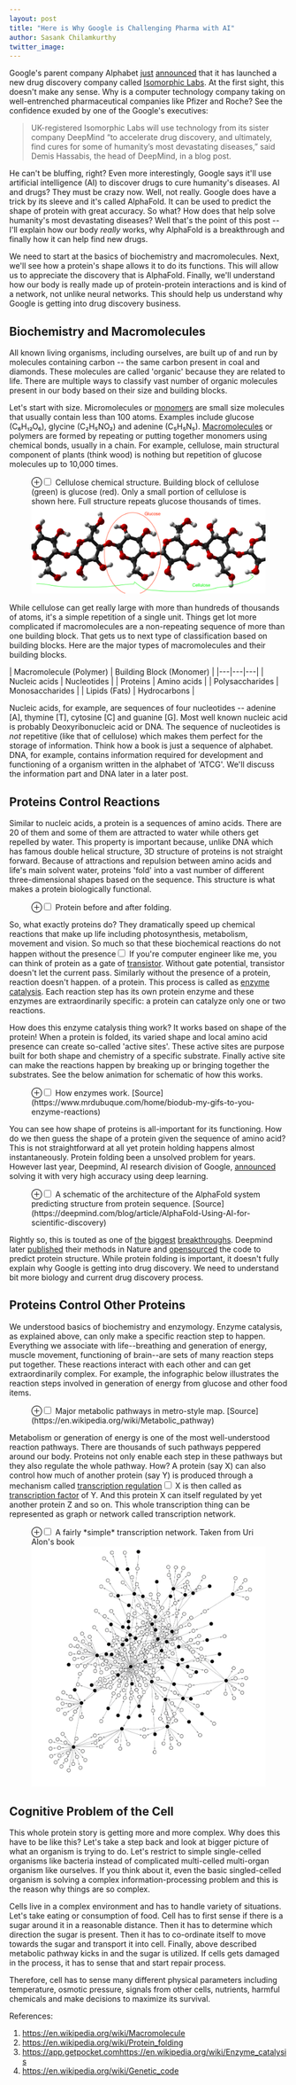 ```yaml
---
layout: post
title: "Here is Why Google is Challenging Pharma with AI"
author: Sasank Chilamkurthy
twitter_image: 
---
```


Google's parent company Alphabet [just](https://www.ft.com/content/499debf2-4643-449c-83e4-20a532624bbd) [announced](https://www.cnbc.com/2021/11/05/isomorphic-labs-deepmind-ceo-to-lead-new-alphabet-drug-discovery-lab.html) that it has launched a new drug discovery company called [Isomorphic Labs](https://www.isomorphiclabs.com/). At the first sight, this doesn't make any sense. Why is a computer technology company taking on well-entrenched pharmaceutical companies like Pfizer and Roche? See the confidence exuded by one of the Google's executives:

> UK-registered Isomorphic Labs will use technology from its sister company DeepMind “to accelerate drug discovery, and ultimately, find cures for some of humanity’s most devastating diseases,” said Demis Hassabis, the head of DeepMind, in a blog post.

He can't be bluffing, right? Even more interestingly, Google says it'll use artificial intelligence (AI) to discover drugs to cure humanity's diseases. AI and drugs? They must be crazy now. Well, not really. Google does have a trick by its sleeve and it's called AlphaFold. It can be used to predict the shape of protein with great accuracy. So what? How does that help solve humanity's most devastating diseases? Well that's the point of this post -- I'll explain how our body *really* works, why AlphaFold is a breakthrough and finally how it can help find new drugs.

We need to start at the basics of biochemistry and macromolecules. Next, we'll see how a protein's shape allows it to do its functions. This will allow us to appreciate the discovery that is AlphaFold. Finally, we'll understand how our body is really made up of protein-protein interactions and is kind of a network, not unlike neural networks. This should help us understand why Google is getting into drug discovery business.

## Biochemistry and Macromolecules

All known living organisms, including ourselves, are built up of and run by molecules containing carbon -- the same carbon present in coal and diamonds. These molecules are called 'organic' because they are related to life. There are multiple ways to classify vast number of organic molecules present in our body based on their size and building blocks. 

Let's start with size. Micromolecules or [monomers](https://en.wikipedia.org/wiki/Monomer) are small size molecules that usually contain less than 100 atoms. Examples include glucose (C₆H₁₂O₆), glycine (C₂H₅NO₂) and adenine (C₅H₅N₅). [Macromolecules](https://en.wikipedia.org/wiki/Macromolecule) or polymers are formed by repeating or putting together monomers using chemical bonds, usually in a chain. For example, cellulose, main structural component of plants (think wood) is nothing but repetition of glucose molecules up to 10,000 times. 

<figure>
<label for="mn-fig-1" class="margin-toggle">⊕</label><input type="checkbox" id="mn-fig-1" class="margin-toggle">
<span class="marginnote">Cellulose chemical structure. Building block of cellulose (green) is glucose (red). Only a small portion of cellulose is shown here. Full structure repeats glucose thousands of times.</span>
<img src="assets/images/protein_drugs/cellulose.png" alt="">
</figure>

While cellulose can get really large with more than hundreds of thousands of atoms, it's a simple repetition of a single unit. Things get lot more complicated if macromolecules are a non-repeating sequence of more than one building block. That gets us to next type of classification based on building blocks. Here are the major types of macromolecules and their building blocks.


| Macromolecule  (Polymer)   | Building Block  (Monomer)   | 
|---|---|---|
| Nucleic acids  | Nucleotides | 
| Proteins  | Amino acids  | 
| Polysaccharides  | Monosaccharides |
| Lipids (Fats)  | Hydrocarbons | 

Nucleic acids, for example, are sequences of four nucleotides -- adenine [A], thymine [T], cytosine [C] and guanine [G]. Most well known nucleic acid is probably Deoxyribonucleic acid or DNA. The sequence of nucleotides is *not* repetitive (like that of cellulose) which makes them perfect for the storage of information. Think how a book is just a sequence of alphabet. DNA, for example, contains information required for development and functioning of a organism written in the alphabet of 'ATCG'. We'll discuss the information part and DNA later in a later post.

## Proteins Control Reactions

Similar to nucleic acids, a protein is a sequences of amino acids. There are 20 of them and some of them are attracted to water while others get repelled by water. This property is important because, unlike DNA which has famous double helical structure, 3D structure of proteins is not straight forward. Because of attractions and repulsion between amino acids and life's main solvent water, proteins 'fold' into a vast number of different three-dimensional shapes based on the sequence. This structure is what makes a protein biologically functional.

<figure>
<label for="mn-fig-3" class="margin-toggle">⊕</label><input type="checkbox" id="mn-fig-3" class="margin-toggle">
<span class="marginnote">Protein before and after folding.</span>
<img src="https://upload.wikimedia.org/wikipedia/commons/a/a9/Protein_folding.png" alt="">
</figure>

So, what exactly proteins do? They dramatically speed up chemical reactions that make up life including photosynthesis, metabolism, movement and vision. So much so that these biochemical reactions do not happen without the presence<label for="sn-1" class="margin-toggle sidenote-number"></label><input type="checkbox" id="sn-1" class="margin-toggle"/>
<span class="sidenote">
If you're computer engineer like me, you can think of protein as a gate of [transistor](https://en.wikipedia.org/wiki/Transistor). Without gate potential, transistor doesn't let the current pass. Similarly without the presence of a protein, reaction doesn't happen.
</span> of a protein. This process is called as [enzyme catalysis](https://en.wikipedia.org/wiki/Enzyme_catalysis). Each reaction step has its own protein enzyme and these enzymes are extraordinarily specific: a protein can catalyze only one or two reactions.

How does this enzyme catalysis thing work? It works based on shape of the protein! When a protein is folded, its varied shape and local amino acid presence can create so-called 'active sites'. These active sites are purpose built for both shape and chemistry of a specific substrate. Finally active site can make the reactions happen by breaking up or bringing together the substrates. See the below animation for schematic of how this works.

<figure>
<label for="mn-fig-3" class="margin-toggle">⊕</label><input type="checkbox" id="mn-fig-3" class="margin-toggle">
<span class="marginnote">How enzymes work. [Source](https://www.mrdubuque.com/home/biodub-my-gifs-to-you-enzyme-reactions)</span>
<img src="https://www.mrdubuque.com/uploads/2/4/5/0/24509062/x2xgpu-orig_orig.gif" alt="">
</figure>

You can see how shape of proteins is all-important for its functioning. How do we then guess the shape of a protein given the sequence of amino acid? This is not straightforward at all yet protein holding happens almost instantaneously. Protein folding been a unsolved problem for years. However last year, Deepmind, AI research division of Google, [announced](https://deepmind.com/blog/article/AlphaFold-Using-AI-for-scientific-discovery) solving it with very high accuracy using deep learning.


<figure>
<label for="mn-fig-3" class="margin-toggle">⊕</label><input type="checkbox" id="mn-fig-3" class="margin-toggle">
<span class="marginnote">A schematic of the architecture of the AlphaFold system predicting structure from protein sequence. [Source](https://deepmind.com/blog/article/AlphaFold-Using-AI-for-scientific-discovery)</span>
<img src="
https://kstatic.googleusercontent.com/files/7f0ce54218f3f56f78f544146d261f4010f04390e00edf680434a8dc1e34bcb10255605db91a9e339335050a52261ae3523725cc1512095e221befb6f1cf2504
" alt="">
</figure>

Rightly so, this is touted as one of [the](https://www.embl.org/news/science/alphafold-potential-impacts/) [biggest](https://www.nature.com/articles/d41586-020-03348-4) [breakthroughs](https://www.forbes.com/sites/robtoews/2021/10/03/alphafold-is-the-most-important-achievement-in-ai-ever/). Deepmind later [published](https://www.nature.com/articles/s41586-021-03819-2) their methods in Nature and [opensourced](https://github.com/deepmind/alphafold) the code to predict protein structure. While protein folding is important, it doesn't fully explain why Google is getting into drug discovery. We need to understand bit more biology and current drug discovery process.
 
## Proteins Control Other Proteins

We understood basics of biochemistry and enzymology. Enzyme catalysis, as explained above, can only make a specific reaction step to happen. Everything we associate with life--breathing and generation of energy, muscle movement, functioning of brain--are sets of many reaction steps put together. These reactions interact with each other and can get extraordinarily complex. For example, the infographic below illustrates the reaction steps involved in generation of energy from glucose and other food items.

<figure>
<label for="mn-fig-4" class="margin-toggle">⊕</label><input type="checkbox" id="mn-fig-4" class="margin-toggle">
<span class="marginnote">Major metabolic pathways in metro-style map. [Source](https://en.wikipedia.org/wiki/Metabolic_pathway)</span>
<img src="https://upload.wikimedia.org/wikipedia/commons/6/6e/Metabolic_Metro_Map.svg" alt="">
</figure>

Metabolism or generation of energy is one of the most well-understood reaction pathways. There are thousands of such pathways peppered around our body. Proteins not only enable each step in these pathways but they also regulate the whole pathway. How? A protein (say X) can also control how much of another protein (say Y) is produced through a mechanism called [transcription regulation](https://en.wikipedia.org/wiki/Transcriptional_regulation)<label for="sn-2" class="margin-toggle sidenote-number"></label><input type="checkbox" id="sn-2" class="margin-toggle"/>
<span class="sidenote">
X is then called as [transcription factor](https://en.wikipedia.org/wiki/Transcription_factor) of Y</span>. And this protein X can itself regulated by yet another protein Z and so on. This whole transcription thing can be represented as graph or network called transcription network.

<figure>
<label for="mn-fig-4" class="margin-toggle">⊕</label><input type="checkbox" id="mn-fig-4" class="margin-toggle">
<span class="marginnote">A fairly *simple* transcription network. Taken from Uri Alon's book</span>
<img src="/assets/images/protein_drugs/transcription_network.png" alt="">
</figure>

## Cognitive Problem of the Cell

This whole protein story is getting more and more complex. Why does this have to be like this? Let's take a step back and look at bigger picture of what an organism is trying to do. Let's restrict to simple single-celled organisms like bacteria instead of complicated multi-celled multi-organ organism like ourselves. If you think about it, even the basic singled-celled organism is solving a complex information-processing problem and this is the reason why things are so complex.

Cells live in a complex environment and has to handle variety of situations. Let's take eating or consumption of food. Cell has to first sense if there is a sugar around it in a reasonable distance. Then it has to determine which direction the sugar is present. Then it has to co-ordinate itself to move towards the sugar and transport it into cell. Finally, above described metabolic pathway kicks in and the sugar is utilized. If cells gets damaged in the process, it has to sense that and start repair process.

Therefore, cell has to sense many different physical parameters including temperature, osmotic pressure, signals from other cells, nutrients, harmful chemicals and make decisions to maximize its survival.

References:
1. https://en.wikipedia.org/wiki/Macromolecule
2. https://en.wikipedia.org/wiki/Protein_folding
3. https://app.getpocket.comhttps://en.wikipedia.org/wiki/Enzyme_catalysis
4. https://en.wikipedia.org/wiki/Genetic_code